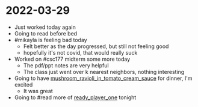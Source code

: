 # 2022-03-29
- Just worked today again
- Going to read before bed
- #mikayla is feeling bad today
	- Felt better as the day progressed, but still not feeling good
	- hopefully it's not covid, that would really suck
- Worked on #csc177 midterm some more today
	- The pdf/ppt notes are very helpful
	- The class just went over k nearest neighbors, nothing interesting
- Going to have [mushroom_ravioli_in_tomato_cream_sauce](../Media/Recipes/mushroom_ravioli_in_tomato_cream_sauce.md) for dinner, I'm excited
	- It was great
- Going to #read more of [ready_player_one](../Media/Books/ready_player_one.md) tonight